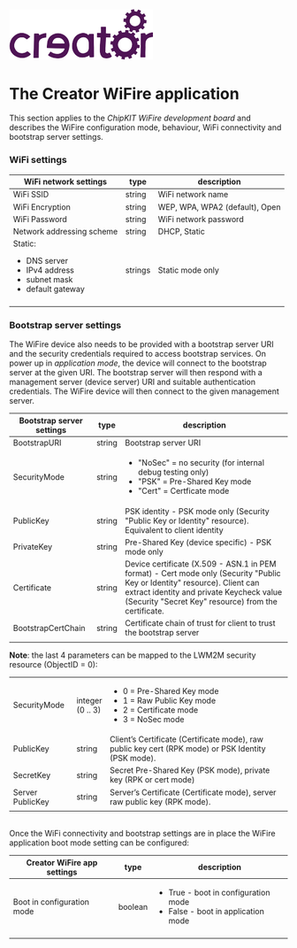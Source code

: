 
![](../img.png)
----

# The Creator WiFire application
This section applies to the *ChipKIT WiFire development board* and describes the WiFire configuration mode, behaviour, WiFi connectivity and bootstrap server settings. 



### WiFi settings  

| WiFi network settings | type | description |  
|-----|-----|-----|  
| WiFi SSID | string | WiFi network name |  
| WiFi Encryption | string | WEP, WPA, WPA2 (default), Open |  
| WiFi Password | string | WiFi network password |  
| Network addressing scheme | string | DHCP, Static |  
| Static: <ul><li>DNS server</li><li>IPv4 address</li><li>subnet mask</li><li>default gateway</li></ul> | strings | Static mode only |  
||||  


### Bootstrap server settings  

The WiFire device also needs to be provided with a bootstrap server URI and the security credentials required to access bootstrap services. On power up in *application mode*, the device will connect to the bootstrap server at the given URI. The bootstrap server will then respond with a management server (device server) URI and suitable authentication credentials. The WiFire device will then connect to the given management server.
<br>

 
| Bootstrap server settings | type | description |  
|-----|-----|-----|  
| BootstrapURI | string | Bootstrap server URI |  
| SecurityMode | string | <ul><li>"NoSec" = no security (for internal debug testing only)</li><li>"PSK" = Pre-Shared Key  mode</li><li>"Cert" = Certficate mode</li></ul> |  
| PublicKey | string | PSK identity - PSK mode only (Security "Public Key or Identity" resource). Equivalent to client identity |  
| PrivateKey | string | Pre-Shared Key (device specific) - PSK mode only |  
| Certificate | string | Device certificate (X.509 - ASN.1 in PEM format) - Cert mode only (Security "Public Key or Identity" resource). Client can extract identity and private Keycheck value (Security "Secret Key" resource) from the certificate. |  
| BootstrapCertChain | string | Certificate chain of trust for client to trust the bootstrap server |  
||||
 
**Note**: the last 4 parameters can be mapped to the LWM2M security resource (ObjectID = 0):  

| | | |  
|-----|-----|-----|  
| SecurityMode | integer<br>(0 .. 3) | <ul><li>0 = Pre-Shared Key mode</li><li>1 = Raw Public Key mode</li><li>2 = Certificate mode</li><li>3 = NoSec mode</li></ul> |  
| PublicKey | string | Client’s Certificate (Certificate mode), raw public key cert (RPK mode) or PSK Identity (PSK mode). |  
| SecretKey | string | Secret Pre-Shared Key (PSK mode), private key (RPK or cert mode) |  
| Server PublicKey | string | Server’s Certificate (Certificate mode), server raw public key (RPK mode). |  
||||


<br>
Once the WiFi connectivity and bootstrap settings are in place the WiFire application boot mode setting can be configured:  
<br>

| Creator WiFire app settings | type | description |  
|-----|-----|-----|  
| Boot in configuration mode | boolean | <ul><li>True - boot in configuration mode</li><li>False - boot in application mode</li></ul> |  
||||
